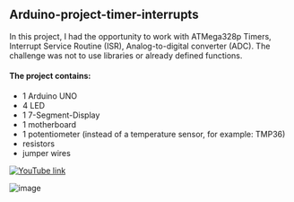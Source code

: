 ## Arduino-project-timer-interrupts
In this project, I had the opportunity to work with ATMega328p Timers, Interrupt Service Routine (ISR), Analog-to-digital converter (ADC). The challenge was not to use libraries or already defined functions.

#### The project contains:
- 1 Arduino UNO
- 4 LED
- 1 7-Segment-Display
- 1 motherboard
- 1 potentiometer (instead of a temperature sensor, for example: TMP36)
- resistors
- jumper wires


[![YouTube link](https://img.shields.io/badge/-Link-FF0000?style=flat-round&logo=Youtube&logoColor=white)](https://youtu.be/CnkK7zCi59E/)

![image](https://user-images.githubusercontent.com/49656709/122919540-042cbe00-d369-11eb-9a53-207b726c16c9.png)
